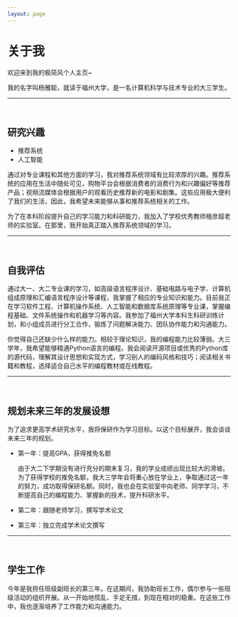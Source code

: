 ```yaml
---
layout: page
---
```


# 关于我

欢迎来到我的极简风个人主页~

我的名字叫杨雅聪，就读于福州大学，是一名计算机科学与技术专业的大三学生。

------

<br>

## 研究兴趣

- 推荐系统
- 人工智能

通过对专业课程和其他方面的学习，我对推荐系统领域有比较浓厚的兴趣。推荐系统的应用在生活中随处可见，购物平台会根据消费者的消费行为和兴趣偏好等推荐产品；视频流媒体会根据用户的观看历史推荐新的电影和剧集。这些应用极大便利了我们的生活，因此，我希望未来能够从事和推荐系统相关的工作。

为了在本科阶段提升自己的学习能力和科研能力，我加入了学校优秀教师檀彦超老师的实验室。在那里，我开始真正踏入推荐系统领域的学习。

------

<br>

## 自我评估

通过大一、大二专业课的学习，如高级语言程序设计、基础电路与电子学、计算机组成原理和汇编语言程序设计等课程，我掌握了相应的专业知识和能力。目前我正在学习软件工程、计算机操作系统、人工智能和数据库系统原理等专业课，掌握编程基础、文件系统操作和机器学习等内容。我参加了福州大学本科生科研训练计划，和小组成员进行分工合作，锻炼了问题解决能力、团队协作能力和沟通能力。

你觉得自己还缺少什么样的能力。相较于理论知识，我的编程能力比较薄弱。大三学年，我希望能够精通Python语言的编程。我会阅读开源项目或优秀的Python库的源代码，理解其设计思想和实现方式，学习别人的编码风格和技巧；阅读相关书籍和教程，选择适合自己水平的编程教材或在线教程。

------

<br>

## 规划未来三年的发展设想

为了追求更高学术研究水平，我将保研作为学习目标。以这个目标展开，我会谈谈未来三年的规划。

- 第一年：提高GPA，获得推免名额	

  由于大二下学期没有进行充分的期末复习，我的学业成绩出现比较大的滑坡。为了获得学校的推免名额，我大三学年会将重心放在学业上，争取通过这一年的努力，成功取得保研名额。同时，我也会在实验室中向老师、同学学习，不断提高自己的编程能力、掌握新的技术，提升科研水平。

- 第二年：跟随老师学习，撰写学术论文

  

- 第三年：独立完成学术论文撰写

------

<br>

## 学生工作

今年是我担任班级副班长的第三年。在这期间，我协助班长工作，偶尔参与一些班级活动的组织开展。从一开始地慌乱、手足无措，到现在相对的稳重。在这些工作中，我也逐渐培养了工作能力和沟通能力。